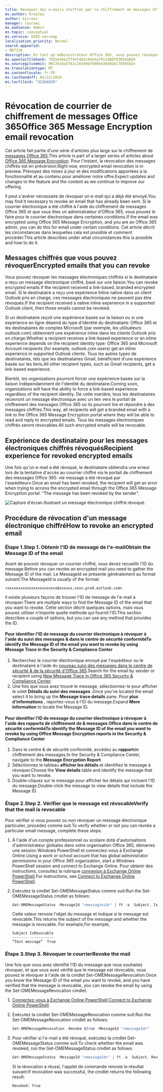 ```yaml
---
title: Révoquer des e-mails chiffrés par le chiffrement de messages Office 365
ms.author: krowley
author: kccross
manager: laurawi
ms.audience: Admin
ms.topic: conceptual
ms.service: O365-seccomp
localization_priority: Normal
search.appverid:
- MET150
description: En tant qu'administrateur Office 365, vous pouvez révoquer certains courriers électroniques chiffrés avec le chiffrement de messages Office 365.
ms.openlocfilehash: 75b5e46e25f447ddac0de5a7911d0df8385da6b9
ms.sourcegitcommit: 0017dc6a5f81c165d9dfd88be39a6bb17856582e
ms.translationtype: MT
ms.contentlocale: fr-FR
ms.lasthandoff: 04/23/2019
ms.locfileid: "32264820"
---
```

# <a name="office-365-message-encryption-email-revocation"></a><span data-ttu-id="c2739-103">Révocation de courrier de chiffrement de messages Office 365</span><span class="sxs-lookup"><span data-stu-id="c2739-103">Office 365 Message Encryption email revocation</span></span>

<span data-ttu-id="c2739-104">Cet article fait partie d'une série d'articles plus large sur le chiffrement de [messages Office 365](ome.md).</span><span class="sxs-lookup"><span data-stu-id="c2739-104">This article is part of a larger series of articles about [Office 365 Message Encryption](ome.md).</span></span> <span data-ttu-id="c2739-105">Pour l'instant, la révocation des messages chiffrés est en préversion.</span><span class="sxs-lookup"><span data-stu-id="c2739-105">Right now, encrypted email revocation is in preview.</span></span> <span data-ttu-id="c2739-106">Prévoyez des mises à jour et des modifications apportées à la fonctionnalité et au contenu pour améliorer notre offre.</span><span class="sxs-lookup"><span data-stu-id="c2739-106">Expect updates and changes to the feature and the content as we continue to improve our offering.</span></span>

<span data-ttu-id="c2739-107">Il peut s'avérer nécessaire de révoquer un e-mail qui a déjà été envoyé.</span><span class="sxs-lookup"><span data-stu-id="c2739-107">You may find it necessary to revoke an email that has already been sent.</span></span> <span data-ttu-id="c2739-108">Si le courrier électronique a été chiffré à l'aide du chiffrement de messages Office 365 et que vous êtes un administrateur d'Office 365, vous pouvez le faire pour le courrier électronique dans certaines conditions.</span><span class="sxs-lookup"><span data-stu-id="c2739-108">If the email was encrypted using Office 365 Message Encryption, and you are an Office 365 admin, you can do this for email under certain conditions.</span></span> <span data-ttu-id="c2739-109">Cet article décrit les circonstances dans lesquelles cela est possible et comment procéder.</span><span class="sxs-lookup"><span data-stu-id="c2739-109">This article describes under what circumstances this is possible and how to do it.</span></span>
  
## <a name="encrypted-emails-that-you-can-revoke"></a><span data-ttu-id="c2739-110">Messages chiffrés que vous pouvez révoquer</span><span class="sxs-lookup"><span data-stu-id="c2739-110">Encrypted emails that you can revoke</span></span>

<span data-ttu-id="c2739-111">Vous pouvez révoquer les messages électroniques chiffrés si le destinataire a reçu un message électronique chiffré, basé sur une liaison.</span><span class="sxs-lookup"><span data-stu-id="c2739-111">You can revoke encrypted emails if the recipient received a link-based, branded encrypted email.</span></span> <span data-ttu-id="c2739-112">Si le destinataire a reçu une expérience Inline native dans un client Outlook pris en charge, ces messages électroniques ne peuvent pas être révoqués.</span><span class="sxs-lookup"><span data-stu-id="c2739-112">If the recipient received a native inline experience in a supported Outlook client, then those emails cannot be revoked.</span></span>

<span data-ttu-id="c2739-113">Si un destinataire reçoit une expérience basée sur la liaison ou si une expérience en ligne dépend du type d'identité du destinataire: Office 365 et les destinataires de comptes Microsoft (par exemple, les utilisateurs outlook.com) obtiennent une expérience inline dans les clients Outlook pris en charge.</span><span class="sxs-lookup"><span data-stu-id="c2739-113">Whether a recipient receives a link-based experience or an inline experience depends on the recipient identity type: Office 365 and Microsoft Account recipients (for example, outlook.com users) get an inline experience in supported Outlook clients.</span></span> <span data-ttu-id="c2739-114">Tous les autres types de destinataires, tels que les destinataires Gmail, bénéficient d'une expérience basée sur les liens.</span><span class="sxs-lookup"><span data-stu-id="c2739-114">All other recipient types, such as Gmail recipients, get a link-based experience.</span></span>

<span data-ttu-id="c2739-115">Bientôt, les organisations pourront forcer une expérience basée sur la liaison indépendamment de l'identité du destinataire.</span><span class="sxs-lookup"><span data-stu-id="c2739-115">Coming soon, organizations will have the ability to force a link-based experience regardless of the recipient identity.</span></span> <span data-ttu-id="c2739-116">De cette manière, tous les destinataires recevront un message électronique avec un lien vers le portail de chiffrement des messages Office 365 où ils pourront lire et répondre à des messages chiffrés.</span><span class="sxs-lookup"><span data-stu-id="c2739-116">This way, all recipients will get a branded email with a link to the Office 365 Message Encryption portal where they will be able to read and reply to encrypted emails.</span></span> <span data-ttu-id="c2739-117">Tous les messages électroniques chiffrés seront révocables.</span><span class="sxs-lookup"><span data-stu-id="c2739-117">All such encrypted emails will be revocable.</span></span>
  
## <a name="recipient-experience-for-revoked-encrypted-emails"></a><span data-ttu-id="c2739-118">Expérience de destinataire pour les messages électroniques chiffrés révoqués</span><span class="sxs-lookup"><span data-stu-id="c2739-118">Recipient experience for revoked encrypted emails</span></span>

<span data-ttu-id="c2739-119">Une fois qu'un e-mail a été révoqué, le destinataire obtiendra une erreur lors de la tentative d'accès au courrier chiffré via le portail de chiffrement des messages Office 365: «le message a été révoqué par l'expéditeur».</span><span class="sxs-lookup"><span data-stu-id="c2739-119">Once an email has been revoked, the recipient will get an error when trying to access the encrypted email through the Office 365 Message Encryption portal: “The message has been revoked by the sender”.</span></span>

![Capture d'écran illustrant un message électronique chiffré révoqué.](media/revoked-encrypted-email.png)

## <a name="how-to-revoke-an-encrypted-email"></a><span data-ttu-id="c2739-121">Procédure de révocation d'un message électronique chiffré</span><span class="sxs-lookup"><span data-stu-id="c2739-121">How to revoke an encrypted email</span></span>

### <a name="step-1-obtain-the-message-id-of-the-email"></a><span data-ttu-id="c2739-122">Étape 1.</span><span class="sxs-lookup"><span data-stu-id="c2739-122">Step 1.</span></span> <span data-ttu-id="c2739-123">Obtenir l'ID de message de l'e-mail</span><span class="sxs-lookup"><span data-stu-id="c2739-123">Obtain the Message ID of the email</span></span>

<span data-ttu-id="c2739-124">Avant de pouvoir révoquer un courrier chiffré, vous devez recueillir l'ID du message.</span><span class="sxs-lookup"><span data-stu-id="c2739-124">Before you can revoke an encrypted mail you need to gather the Message ID of the mail.</span></span> <span data-ttu-id="c2739-125">Le MessageId se présente généralement au format suivant:</span><span class="sxs-lookup"><span data-stu-id="c2739-125">The MessageId is usually of the format:</span></span>

`<xxxxxxxxxxxxxxxxxxxxxxx@xxxxxx.xxxx.prod.outlook.com>`  

<span data-ttu-id="c2739-126">Il existe plusieurs façons de trouver l'ID de message de l'e-mail à révoquer.</span><span class="sxs-lookup"><span data-stu-id="c2739-126">There are multiple ways to find the Message ID of the email that you want to revoke.</span></span> <span data-ttu-id="c2739-127">Cette section décrit quelques options, mais vous pouvez utiliser n'importe quelle méthode qui fournit l'ID.</span><span class="sxs-lookup"><span data-stu-id="c2739-127">This section describes a couple of options, but you can use any method that provides the ID.</span></span>

#### <a name="to-identify-the-message-id-of-the-email-you-want-to-revoke-by-using-message-trace-in-the-security-amp-compliance-center"></a><span data-ttu-id="c2739-128">Pour identifier l'ID de message du courrier électronique à révoquer à l'aide du suivi des messages &amp; dans le centre de sécurité conformité</span><span class="sxs-lookup"><span data-stu-id="c2739-128">To identify the Message ID of the email you want to revoke by using Message Trace in the Security &amp; Compliance Center</span></span>

1. <span data-ttu-id="c2739-129">Recherchez le courrier électronique envoyé par l'expéditeur ou le destinataire à l'aide du [nouveau suivi des messages dans le centre de sécurité & de la sécurité d'Office 365](https://blogs.technet.microsoft.com/exchange/2018/05/02/new-message-trace-in-office-365-security-compliance-center/).</span><span class="sxs-lookup"><span data-stu-id="c2739-129">Search for the email by sender or recipient using [New Message Trace in Office 365 Security & Compliance Center](https://blogs.technet.microsoft.com/exchange/2018/05/02/new-message-trace-in-office-365-security-compliance-center/).</span></span>
2. <span data-ttu-id="c2739-130">Une fois que vous avez trouvé le message, sélectionnez-le pour afficher le volet **Détails du suivi des messages** .</span><span class="sxs-lookup"><span data-stu-id="c2739-130">Once you've located the email select it to bring up the **Message trace details** pane.</span></span> <span data-ttu-id="c2739-131">Pour **plus d'informations** , reportez-vous à l'ID du message.</span><span class="sxs-lookup"><span data-stu-id="c2739-131">Expand **More Information** to locate the Message ID.</span></span>

#### <a name="to-identify-the-message-id-of-the-email-you-want-to-revoke-by-using-office-message-encryption-reports-in-the-security-amp-compliance-center"></a><span data-ttu-id="c2739-132">Pour identifier l'ID de message du courrier électronique à révoquer à l'aide des rapports de chiffrement de &amp; messages Office dans le centre de sécurité conformité</span><span class="sxs-lookup"><span data-stu-id="c2739-132">To identify the Message ID of the email you want to revoke by using Office Message Encryption reports in the Security &amp; Compliance Center</span></span>

1. <span data-ttu-id="c2739-133">Dans le centre &amp; de sécurité conformité, accédez au **rapport**de chiffrement des messages.</span><span class="sxs-lookup"><span data-stu-id="c2739-133">In the Security &amp; Compliance Center, navigate to the **Message Encryption Report**.</span></span>
2. <span data-ttu-id="c2739-134">Sélectionnez le tableau **afficher les détails** et identifiez le message à révoquer.</span><span class="sxs-lookup"><span data-stu-id="c2739-134">Choose the **View details** table and identify the message that you want to revoke.</span></span>
3. <span data-ttu-id="c2739-135">Double-cliquez sur le message pour afficher les détails qui incluent l'ID du message.</span><span class="sxs-lookup"><span data-stu-id="c2739-135">Double-click the message to view details that include the Message ID.</span></span>

### <a name="step-2-verify-that-the-mail-is-revocable"></a><span data-ttu-id="c2739-136">Étape 2.</span><span class="sxs-lookup"><span data-stu-id="c2739-136">Step 2.</span></span> <span data-ttu-id="c2739-137">Vérifier que le message est révocable</span><span class="sxs-lookup"><span data-stu-id="c2739-137">Verify that the mail is revocable</span></span>

<span data-ttu-id="c2739-138">Pour vérifier si vous pouvez ou non révoquer un message électronique particulier, procédez comme suit.</span><span class="sxs-lookup"><span data-stu-id="c2739-138">To verify whether or not you can revoke a particular email message, complete these steps.</span></span>

1. <span data-ttu-id="c2739-139">À l'aide d'un compte professionnel ou scolaire doté d'autorisations d'administrateur globales dans votre organisation Office 365, démarrez une session Windows PowerShell et connectez-vous à Exchange Online.</span><span class="sxs-lookup"><span data-stu-id="c2739-139">Using a work or school account that has global administrator permissions in your Office 365 organization, start a Windows PowerShell session and connect to Exchange Online.</span></span> <span data-ttu-id="c2739-140">Pour obtenir des instructions, consultez la rubrique [connexion à Exchange Online PowerShell](https://aka.ms/exopowershell).</span><span class="sxs-lookup"><span data-stu-id="c2739-140">For instructions, see [Connect to Exchange Online PowerShell](https://aka.ms/exopowershell).</span></span>

2. <span data-ttu-id="c2739-141">Exécutez la cmdlet Set-OMEMessageStatus comme suit:</span><span class="sxs-lookup"><span data-stu-id="c2739-141">Run the Set-OMEMessageStatus cmdlet as follows:</span></span>
     ```powershell
     Get-OMEMessageStatus -MessageId "<messagieid>" | ft -a  Subject, IsRevocable
     ```

   <span data-ttu-id="c2739-142">Cette valeur renvoie l'objet du message et indique si le message est révocable.</span><span class="sxs-lookup"><span data-stu-id="c2739-142">This returns the subject of the message and whether the message is revocable.</span></span> <span data-ttu-id="c2739-143">For example,</span><span class="sxs-lookup"><span data-stu-id="c2739-143">For example,</span></span>

     ```text
     Subject IsRevocable
     ------- -----------
     “Test message”  True
     ```

### <a name="step-3-revoke-the-mail"></a><span data-ttu-id="c2739-144">Étape 3.</span><span class="sxs-lookup"><span data-stu-id="c2739-144">Step 3.</span></span> <span data-ttu-id="c2739-145">Révoquer le courrier</span><span class="sxs-lookup"><span data-stu-id="c2739-145">Revoke the mail</span></span>  

<span data-ttu-id="c2739-146">Une fois que vous avez identifié l'ID du message que vous souhaitez révoquer, et que vous avez vérifié que le message est révocable, vous pouvez le révoquer à l'aide de la cmdlet Set-OMEMessageRevocation.</span><span class="sxs-lookup"><span data-stu-id="c2739-146">Once you know the Message ID of the email you want to revoke, and you have verified that the message is revocable, you can revoke the email by using the Set-OMEMessageRevocation cmdlet.</span></span>

1. <span data-ttu-id="c2739-147">[Connectez-vous à Exchange Online PowerShell](https://aka.ms/exopowershell).</span><span class="sxs-lookup"><span data-stu-id="c2739-147">[Connect to Exchange Online PowerShell](https://aka.ms/exopowershell).</span></span>

2. <span data-ttu-id="c2739-148">Exécutez la cmdlet Set-OMEMessageRevocation comme suit:</span><span class="sxs-lookup"><span data-stu-id="c2739-148">Run the Set-OMEMessageRevocation cmdlet as follows:</span></span>

    ```powershell
    Set-OMEMessageRevocation -Revoke $true -MessageId "<messageId>"
    ```

3. <span data-ttu-id="c2739-149">Pour vérifier si l'e-mail a été révoqué, exécutez la cmdlet Get-OMEMessageStatus comme suit:</span><span class="sxs-lookup"><span data-stu-id="c2739-149">To check whether the email was revoked, run the Get-OMEMessageStatus cmdlet as follows:</span></span>

    ```powershell
    Get-OMEMessageStatus -MessageId "<messageId>" | ft -a  Subject, Revoked
    ```  
    <span data-ttu-id="c2739-150">Si la révocation a réussi, l'applet de commande renvoie le résultat suivant:</span><span class="sxs-lookup"><span data-stu-id="c2739-150">If revocation was successful, the cmdlet returns the following result:</span></span>  

    `Revoked: True`
